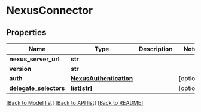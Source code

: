 # NexusConnector

## Properties
Name | Type | Description | Notes
------------ | ------------- | ------------- | -------------
**nexus_server_url** | **str** |  | 
**version** | **str** |  | 
**auth** | [**NexusAuthentication**](NexusAuthentication.md) |  | [optional] 
**delegate_selectors** | **list[str]** |  | [optional] 

[[Back to Model list]](../README.md#documentation-for-models) [[Back to API list]](../README.md#documentation-for-api-endpoints) [[Back to README]](../README.md)


